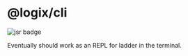 # @logix/cli

![jsr badge](https://jsr.io/badges/@logix/cli)

Eventually should work as an REPL for ladder in the terminal.